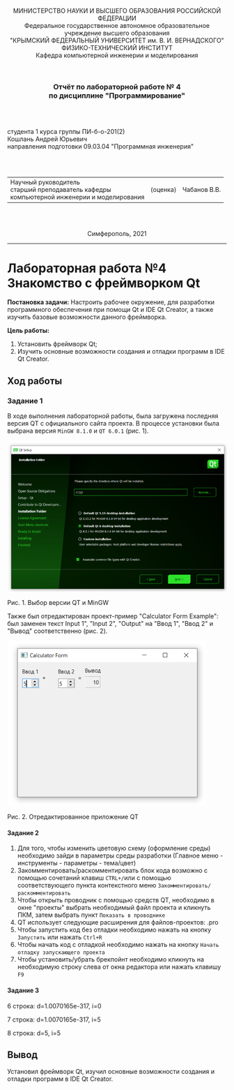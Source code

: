   
<p align="center">МИНИСТЕРСТВО НАУКИ  И ВЫСШЕГО ОБРАЗОВАНИЯ РОССИЙСКОЙ ФЕДЕРАЦИИ<br>
Федеральное государственное автономное образовательное учреждение высшего образования<br>
"КРЫМСКИЙ ФЕДЕРАЛЬНЫЙ УНИВЕРСИТЕТ им. В. И. ВЕРНАДСКОГО"<br>
ФИЗИКО-ТЕХНИЧЕСКИЙ ИНСТИТУТ<br>
Кафедра компьютерной инженерии и моделирования</p>
<br>
<h3 align="center">Отчёт по лабораторной работе № 4<br> по дисциплине "Программирование"</h3>
<br><br>
<p>студента 1 курса группы ПИ-б-о-201(2)<br>
Кошлань Андрей Юрьевич<br>
направления подготовки 09.03.04 "Программная инженерия"</p>
<br><br>
<table>
<tr><td>Научный руководитель<br> старший преподаватель кафедры<br> компьютерной инженерии и моделирования</td>
<td>(оценка)</td>
<td>Чабанов В.В.</td>
</tr>
</table>
<br><br>
<p align="center">Симферополь, 2021</p>
<hr>

# Лабораторная работа №4 Знакомство с фреймворком Qt
**Постановка задачи:**
Настроить рабочее окружение, для разработки программного обеспечения при помощи Qt и IDE Qt Creator, а также изучить базовые возможности данного фреймворка.

**Цель работы:** 
1.  Установить фреймворк Qt;
2.  Изучить основные возможности создания и отладки программ в IDE Qt Creator.

## Ход работы

### Задание 1
 В ходе выполнения лабораторной работы, была загружена последняя версия QT с официального сайта проекта. В процессе установки была выбрана версия `MinGW 8.1.0` и `QT 6.0.1` (рис. 1).
 
 ![](./image/pic1.png)

Рис. 1. Выбор версии QT и MinGW

Также был отредактирован проект-пример "Calculator Form Example": был заменен текст Input 1", "Input 2", "Output" на "Ввод 1", "Ввод 2" и "Вывод" соответственно (рис. 2).

![](./image/pic2.png)

Рис. 2. Отредактированное приложение QT

#### Задание 2
1. Для того, чтобы изменить цветовую схему (оформление среды) необходимо зайди в параметры среды разработки (Главное меню - инструменты - параметры - тема/цвет)
2. Закомментировать/раскомментировать блок кода возможно с помощью сочетаний клавиш `CTRL+/`или с помощью соответствующего пункта контекстного меню `Закомментировать/раскомментировать`
3. Чтобы открыть проводник с помощью средств QT, необходимо в окне "проекты" выбрать необходимый файл проекта и кликнуть ПКМ, затем выбрать пункт `Показать в проводнике`
4. QT использует следующие расширения для файлов-проектов: .pro
5. Чтобы запустить код без отладки необходимо нажать на кнопку `Запустить` или нажать `Ctrl+R`
6. Чтобы начать код с отладкой необходимо нажать на кнопку `Начать отладку запускающего проекта`
7. Чтобы установить/убрать брекпойнт необходимо кликнуть на необходимую строку слева от окна редактора или нажать клавишу `F9`
#### Задание 3
6 строка: d=1.0070165e-317, i=0

7 строка: d=1.0070165e-317, i=5

8 строка: d=5, i=5

## Вывод
Установил фреймворк Qt, изучил основные возможности создания и отладки программ в IDE Qt Creator.